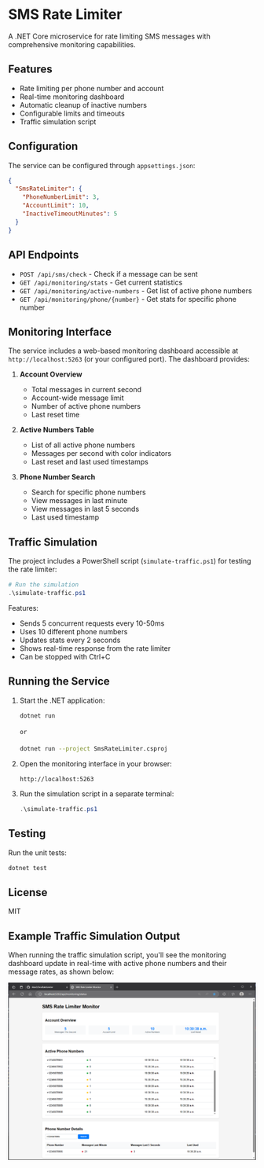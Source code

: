 # SMS Rate Limiter

A .NET Core microservice for rate limiting SMS messages with comprehensive monitoring capabilities.

## Features

- Rate limiting per phone number and account
- Real-time monitoring dashboard
- Automatic cleanup of inactive numbers
- Configurable limits and timeouts
- Traffic simulation script

## Configuration

The service can be configured through `appsettings.json`:

```json
{
  "SmsRateLimiter": {
    "PhoneNumberLimit": 3,
    "AccountLimit": 10,
    "InactiveTimeoutMinutes": 5
  }
}
```

## API Endpoints

- `POST /api/sms/check` - Check if a message can be sent
- `GET /api/monitoring/stats` - Get current statistics
- `GET /api/monitoring/active-numbers` - Get list of active phone numbers
- `GET /api/monitoring/phone/{number}` - Get stats for specific phone number

## Monitoring Interface

The service includes a web-based monitoring dashboard accessible at `http://localhost:5263` (or your configured port). The dashboard provides:

1. **Account Overview**

   - Total messages in current second
   - Account-wide message limit
   - Number of active phone numbers
   - Last reset time

2. **Active Numbers Table**

   - List of all active phone numbers
   - Messages per second with color indicators
   - Last reset and last used timestamps

3. **Phone Number Search**
   - Search for specific phone numbers
   - View messages in last minute
   - View messages in last 5 seconds
   - Last used timestamp

## Traffic Simulation

The project includes a PowerShell script (`simulate-traffic.ps1`) for testing the rate limiter:

```powershell
# Run the simulation
.\simulate-traffic.ps1
```

Features:

- Sends 5 concurrent requests every 10-50ms
- Uses 10 different phone numbers
- Updates stats every 2 seconds
- Shows real-time response from the rate limiter
- Can be stopped with Ctrl+C

## Running the Service

1. Start the .NET application:
   
   ```bash
   dotnet run 
   
   or

   dotnet run --project SmsRateLimiter.csproj
   ```


2. Open the monitoring interface in your browser:

   ```
   http://localhost:5263
   ```

3. Run the simulation script in a separate terminal:
   ```powershell
   .\simulate-traffic.ps1
   ```

## Testing

Run the unit tests:

```bash
dotnet test
```

## License

MIT

## Example Traffic Simulation Output

When running the traffic simulation script, you'll see the monitoring dashboard update in real-time with active phone numbers and their message rates, as shown below:

![SMS Rate Limiter Monitor](monitor.PNG)
